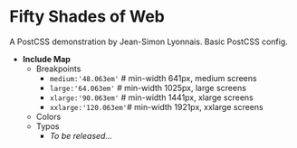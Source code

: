 # Fifty Shades of Web
A PostCSS demonstration by Jean-Simon Lyonnais. Basic PostCSS config.

- **Include Map**
  - Breakpoints
    - `medium:'48.063em'` # min-width 641px,  medium screens
    - `large:'64.063em'` # min-width 1025px, large screens
    - `xlarge:'90.063em'` # min-width 1441px, xlarge screens
    - `xxlarge:'120.063em'`# min-width 1921px, xxlarge screens
  - Colors
  - Typos
    - *To be released...*
  
